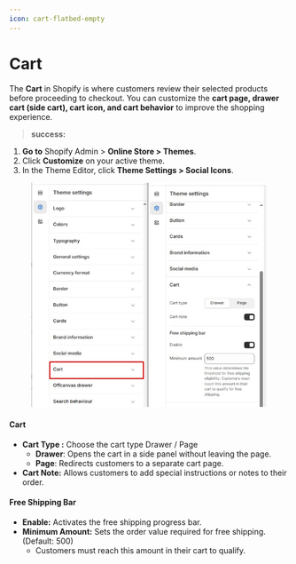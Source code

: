 ```yaml
---
icon: cart-flatbed-empty
---
```


# Cart

The **Cart** in Shopify is where customers review their selected products before proceeding to checkout. You can customize the **cart page, drawer cart (side cart), cart icon, and cart behavior** to improve the shopping experience.

> **success:** 
1. **Go to** Shopify Admin > **Online Store > Themes**.
2. Click **Customize** on your active theme.
3. In the Theme Editor, click **Theme Settings > Social Icons**.


<figure><img src="../.gitbook/assets/Screenshot_13.jpg" alt=""><figcaption></figcaption></figure>

#### **Cart**

* **Cart Type :** Choose the cart type Drawer / Page
  * **Drawer**: Opens the cart in a side panel without leaving the page.
  * **Page**: Redirects customers to a separate cart page.
* **Cart Note:**  Allows customers to add special instructions or notes to their order.

#### **Free Shipping Bar**

* **Enable:** Activates the free shipping progress bar.
* **Minimum Amount:** Sets the order value required for free shipping. (Default: 500)
  * Customers must reach this amount in their cart to qualify.
